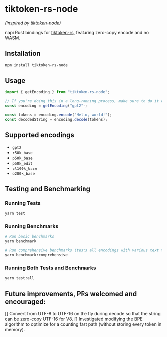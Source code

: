 # tiktoken-rs-node

_(inspired by [tiktoken-node](https://github.com/ceifa/tiktoken-node))_

napi Rust bindings for [tiktoken-rs](https://github.com/zurawiki/tiktoken-rs), featuring zero-copy encode and no WASM.

## Installation

```bash
npm install tiktoken-rs-node
```

## Usage

```ts
import { getEncoding } from "tiktoken-rs-node";

// If you're doing this in a long-running process, make sure to do it once per-startup.
const encoding = getEncoding("gpt2");

const tokens = encoding.encode("Hello, world!");
const decodedString = encoding.decode(tokens);
```

## Supported encodings

- `gpt2`
- `r50k_base`
- `p50k_base`
- `p50k_edit`
- `cl100k_base`
- `o200k_base`

## Testing and Benchmarking

### Running Tests

```bash
yarn test
```

### Running Benchmarks

```bash
# Run basic benchmarks
yarn benchmark

# Run comprehensive benchmarks (tests all encodings with various text types)
yarn benchmark:comprehensive
```

### Running Both Tests and Benchmarks

```bash
yarn test:all
```

## Future improvements, PRs welcomed and encouraged:

[] Convert from UTF-8 to UTF-16 on the fly during decode so that the string can be zero-copy UTF-16 for V8.
[] Investigated modifying the BPE algorithm to optimize for a counting fast path (without storing every token in memory).

